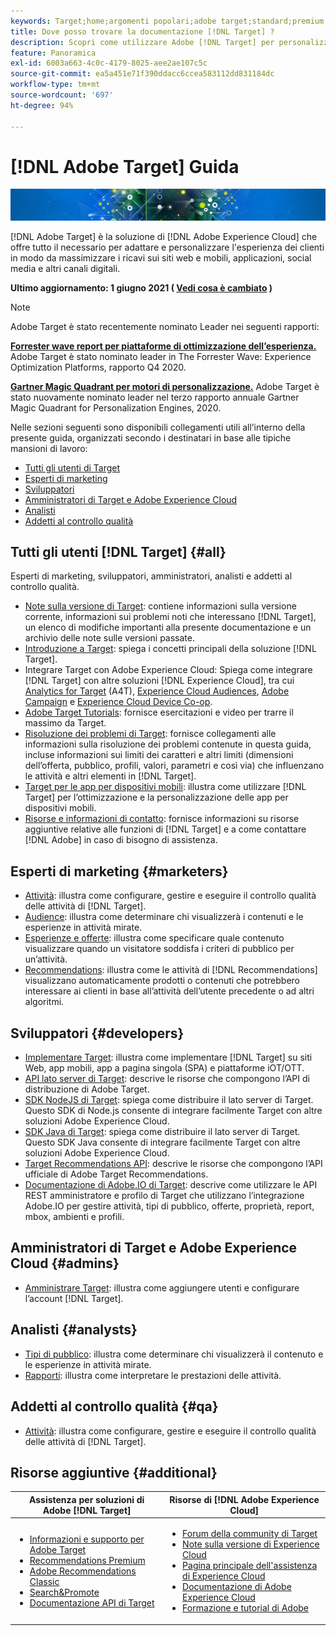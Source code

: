 ```yaml
---
keywords: Target;home;argomenti popolari;adobe target;standard;premium;documentazione target;documentazione adobe target
title: Dove posso trovare la documentazione [!DNL Target] ?
description: Scopri come utilizzare Adobe [!DNL Target] per personalizzare l’esperienza dei clienti al fine di massimizzare i ricavi sui siti web e mobili, le app e altri canali digitali.
feature: Panoramica
exl-id: 6003a663-4c0c-4179-8025-aee2ae107c5c
source-git-commit: ea5a451e71f390ddacc6ccea583112dd831184dc
workflow-type: tm+mt
source-wordcount: '697'
ht-degree: 94%

---
```


# [!DNL Adobe Target] Guida

![banner](assets/target-home-banner-simple.png)

[!DNL Adobe Target] è la soluzione di [!DNL Adobe Experience Cloud] che offre tutto il necessario per adattare e personalizzare l&#39;esperienza dei clienti in modo da massimizzare i ricavi sui siti web e mobili, applicazioni, social media e altri canali digitali.

**Ultimo aggiornamento: 1 giugno 2021 (  [Vedi cosa è cambiato](r-release-notes/doc-change.md) )**

>[!NOTE]
>
>Adobe Target è stato recentemente nominato Leader nei seguenti rapporti:
>
>**[Forrester wave report per piattaforme di ottimizzazione dell’esperienza.](https://blog.adobe.com/en/2020/11/24/adobe-named-leader-in-forrester-wave-report-experience-optimization-platforms.html)** Adobe Target è stato nominato leader in The Forrester Wave: Experience Optimization Platforms, rapporto Q4 2020.
>
>**[Gartner Magic Quadrant per motori di personalizzazione.](https://theblog.adobe.com/adobe-again-named-leader-in-gartner-magic-quadrant-for-personalization-engines/)** Adobe Target è stato nuovamente nominato leader nel terzo rapporto annuale Gartner Magic Quadrant for Personalization Engines, 2020.

Nelle sezioni seguenti sono disponibili collegamenti utili all’interno della presente guida, organizzati secondo i destinatari in base alle tipiche mansioni di lavoro:

- [Tutti gli utenti di Target](#all)
- [Esperti di marketing](#marketers)
- [Sviluppatori](#developers)
- [Amministratori di Target e Adobe Experience Cloud](#admins)
- [Analisti](#analysts)
- [Addetti al controllo qualità](#qa)

## Tutti gli utenti [!DNL Target]  {#all}

Esperti di marketing, sviluppatori, amministratori, analisti e addetti al controllo qualità.

- [Note sulla versione di Target](r-release-notes/release-notes.md): contiene informazioni sulla versione corrente, informazioni sui problemi noti che interessano [!DNL Target], un elenco di modifiche importanti alla presente documentazione e un archivio delle note sulle versioni passate.
- [Introduzione a Target](c-intro/intro.md): spiega i concetti principali della soluzione [!DNL Target].
- Integrare Target con Adobe Experience Cloud: Spiega come integrare [!DNL Target] con altre soluzioni [!DNL Experience Cloud], tra cui [Analytics for Target](/help/c-integrating-target-with-mac/a4t/a4t.md) (A4T), [Experience Cloud Audiences](/help/c-integrating-target-with-mac/mmp.md), [Adobe Campaign](/help/c-integrating-target-with-mac/campaign-and-target.md) e [Experience Cloud Device Co-op](/help/c-integrating-target-with-mac/experience-cloud-device-co-op.md).
- [Adobe Target Tutorials](https://experienceleague.adobe.com/docs/target-learn/tutorials/overview.html?lang=it): fornisce esercitazioni e video per trarre il massimo da Target.
- [Risoluzione dei problemi di Target](r-troubleshooting-target/troubleshooting-target.md): fornisce collegamenti alle informazioni sulla risoluzione dei problemi contenute in questa guida, incluse informazioni sui limiti dei caratteri e altri limiti (dimensioni dell’offerta, pubblico, profili, valori, parametri e così via) che influenzano le attività e altri elementi in [!DNL Target].
- [Target per le app per dispositivi mobili](c-target-mobile-app/target-mobile-app.md): illustra come utilizzare [!DNL Target] per l’ottimizzazione e la personalizzazione delle app per dispositivi mobili.
- [Risorse e informazioni di contatto](cmp-resources-and-contact-information.md): fornisce informazioni su risorse aggiuntive relative alle funzioni di [!DNL Target] e a come contattare [!DNL Adobe] in caso di bisogno di assistenza.

## Esperti di marketing {#marketers}

- [Attività](c-activities/activities.md): illustra come configurare, gestire e eseguire il controllo qualità delle attività di [!DNL Target].
- [Audience](c-target/target.md): illustra come determinare chi visualizzerà i contenuti e le esperienze in attività mirate.
- [Esperienze e offerte](c-experiences/experiences.md): illustra come specificare quale contenuto visualizzare quando un visitatore soddisfa i criteri di pubblico per un’attività.
- [Recommendations](c-recommendations/recommendations.md): illustra come le attività di [!DNL Recommendations] visualizzano automaticamente prodotti o contenuti che potrebbero interessare ai clienti in base all’attività dell’utente precedente o ad altri algoritmi.

## Sviluppatori {#developers}

- [Implementare Target](c-implementing-target/implementing-target.md): illustra come implementare [!DNL Target] su siti Web, app mobili, app a pagina singola (SPA) e piattaforme iOT/OTT.
- [API lato server di Target](https://developers.adobetarget.com/api/delivery-api/): descrive le risorse che compongono l’API di distribuzione di Adobe Target.
- [SDK NodeJS di Target](https://github.com/adobe/target-nodejs-sdk): spiega come distribuire il lato server di Target. Questo SDK di Node.js consente di integrare facilmente Target con altre soluzioni Adobe Experience Cloud.
- [SDK Java di Target](https://github.com/adobe/target-java-sdk): spiega come distribuire il lato server di Target. Questo SDK Java consente di integrare facilmente Target con altre soluzioni Adobe Experience Cloud.
- [Target Recommendations API](https://developers.adobetarget.com/api/recommendations/): descrive le risorse che compongono l’API ufficiale di Adobe Target Recommendations.
- [Documentazione di Adobe.IO di Target](http://developers.adobetarget.com/api/#introduction): descrive come utilizzare le API REST amministratore e profilo di Target che utilizzano l’integrazione Adobe.IO per gestire attività, tipi di pubblico, offerte, proprietà, report, mbox, ambienti e profili.

## Amministratori di Target e Adobe Experience Cloud {#admins}

- [Amministrare Target](administrating-target/administrating-target.md): illustra come aggiungere utenti e configurare l’account [!DNL Target].

## Analisti {#analysts}

- [Tipi di pubblico](c-target/target.md): illustra come determinare chi visualizzerà il contenuto e le esperienze in attività mirate.
- [Rapporti](c-reports/reports.md): illustra come interpretare le prestazioni delle attività.

## Addetti al controllo qualità {#qa}

- [Attività](c-activities/activities.md): illustra come configurare, gestire e eseguire il controllo qualità delle attività di [!DNL Target].

## Risorse aggiuntive {#additional}

| Assistenza per soluzioni di Adobe [!DNL Target] | Risorse di [!DNL Adobe Experience Cloud] |
|--- |--- |
| <ul><li>[Informazioni e supporto per Adobe Target](https://helpx.adobe.com/it/support/target.html)</li><li>[Recommendations Premium](c-recommendations/recommendations.md)</li><li>[Adobe Recommendations Classic](/help/assets/adobe-recommendations-classic.pdf)</li><li>[Search&amp;Promote](https://experienceleague.adobe.com/docs/search-promote/using/sp-home.html?lang=it)</li><li>[Documentazione API di Target](c-implementing-target/c-api-and-sdk-overview/api-and-sdk-overview.md)</li></ul> | <ul><li>[Forum della community di Target](https://forums.adobe.com/community/experience-cloud/marketing-cloud/target)</li><li>[Note sulla versione di Experience Cloud](https://experienceleague.adobe.com/docs/release-notes/experience-cloud/current.html?lang=it)</li><li>[Pagina principale dell&#39;assistenza di Experience Cloud](https://helpx.adobe.com/it/support/experience-cloud.html)</li><li>[Documentazione di Adobe Experience Cloud](https://experienceleague.adobe.com/docs/experience-cloud/user-guides/home.html?lang=it)</li><li>[Formazione e tutorial di Adobe](https://helpx.adobe.com/it/learning.html?promoid=KAUDK)</li></ul> |  |
